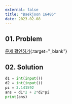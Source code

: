 ```yaml
---
external: false
title: "Baekjoon 16486"
date: 2023-02-08
---
```


## 01. Problem

[문제 확인하기](https://www.acmicpc.net/problem/16486){:target="_blank"}

## 02. Solution

```Python
d1 = int(input())
d2 = int(input())
pi = 3.141592
ans = d1*2 + 2*d2*pi
print(ans)
```

